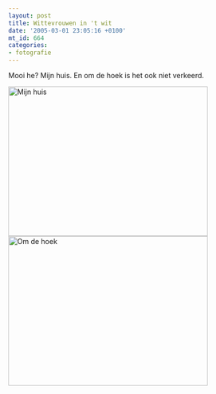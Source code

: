 ```yaml
---
layout: post
title: Wittevrouwen in 't wit
date: '2005-03-01 23:05:16 +0100'
mt_id: 664
categories:
- fotografie
---
```

Mooi he? Mijn huis. En om de hoek is het ook niet verkeerd.

<img src="{{ site.url }}/images/2005sneeuw1.jpg" width="400" height="300" alt="Mijn huis" />

<img src="{{ site.url }}/images/2005sneeuw2.jpg" width="400" height="300" alt="Om de hoek" />
